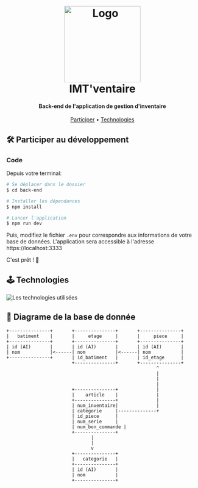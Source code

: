 <h1 align="center">
    <br>
        <img src="/public/logo.png" alt="Logo" width="200">
    <br>
    IMT'ventaire
</h1>

<h4 align="center">Back-end de l'application de gestion d'inventaire</h4>

<p align="center">
  <a href="#🛠️-participer-au-développement">Participer</a> •
  <a href="#🕹️-technologies">Technologies</a>
</p>

## 🛠️ Participer au développement

### Code

Depuis votre terminal:

```bash
# Se déplacer dans le dossier
$ cd back-end

# Installer les dépendances
$ npm install

# Lancer l'application
$ npm run dev
```

Puis, modifiez le fichier `.env` pour correspondre aux informations de votre base de données. L'application sera accessible à l'adresse https://localhost:3333

C'est prêt ! 🚀

## 🕹️ Technologies

<img src="https://skillicons.dev/icons?i=adonis,postgres" alt="Les technologies utilisées" />


## 🤖 Diagrame de la base de donnée

```
+---------------+       +---------------+       +---------------+
|   batiment    |       |     etage     |       |     piece     |
+---------------+       +---------------+       +---------------+
| id (AI)       |       | id (AI)       |       | id (AI)       |
| nom           |<------| nom           |<------| nom           |
+---------------+       | id_batiment   |       | id_etage      |
                        +---------------+       +---------------+
                                                       ^
                                                       |
                                                       |
                                                       |
                        +---------------+              |
                        |    article    |              |
                        +---------------+              |
                        | num_inventaire|              |
                        | categorie     |--------------+
                        | id_piece      |
                        | num_serie     |
                        | num_bon_commande |
                        +---------------+
                               |
                               |
                               v
                        +---------------+
                        |   categorie   |
                        +---------------+
                        | id (AI)       |
                        | nom           |
                        +---------------+
